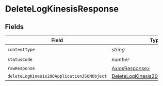 # DeleteLogKinesisResponse


## Fields

| Field                                                                                               | Type                                                                                                | Required                                                                                            | Description                                                                                         |
| --------------------------------------------------------------------------------------------------- | --------------------------------------------------------------------------------------------------- | --------------------------------------------------------------------------------------------------- | --------------------------------------------------------------------------------------------------- |
| `contentType`                                                                                       | *string*                                                                                            | :heavy_check_mark:                                                                                  | N/A                                                                                                 |
| `statusCode`                                                                                        | *number*                                                                                            | :heavy_check_mark:                                                                                  | N/A                                                                                                 |
| `rawResponse`                                                                                       | [AxiosResponse>](https://axios-http.com/docs/res_schema)                                            | :heavy_minus_sign:                                                                                  | N/A                                                                                                 |
| `deleteLogKinesis200ApplicationJSONObject`                                                          | [DeleteLogKinesis200ApplicationJSON](../../models/operations/deletelogkinesis200applicationjson.md) | :heavy_minus_sign:                                                                                  | OK                                                                                                  |